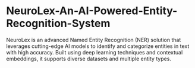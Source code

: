 # NeuroLex-An-AI-Powered-Entity-Recognition-System
NeuroLex is an advanced Named Entity Recognition (NER) solution that leverages cutting-edge AI models to identify and categorize entities in text with high accuracy. Built using deep learning techniques and contextual embeddings, it supports diverse datasets and multiple entity types.
